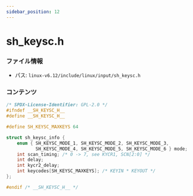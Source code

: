 ```yaml
---
sidebar_position: 12
---
```

# sh_keysc.h

### ファイル情報

- パス: `linux-v6.12/include/linux/input/sh_keysc.h`

### コンテンツ

```h
/* SPDX-License-Identifier: GPL-2.0 */
#ifndef __SH_KEYSC_H__
#define __SH_KEYSC_H__

#define SH_KEYSC_MAXKEYS 64

struct sh_keysc_info {
	enum { SH_KEYSC_MODE_1, SH_KEYSC_MODE_2, SH_KEYSC_MODE_3,
	       SH_KEYSC_MODE_4, SH_KEYSC_MODE_5, SH_KEYSC_MODE_6 } mode;
	int scan_timing; /* 0 -> 7, see KYCR1, SCN[2:0] */
	int delay;
	int kycr2_delay;
	int keycodes[SH_KEYSC_MAXKEYS]; /* KEYIN * KEYOUT */
};

#endif /* __SH_KEYSC_H__ */

```

